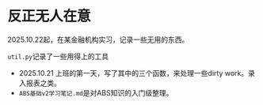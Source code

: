 # 反正无人在意

2025.10.22起，在某金融机构实习，记录一些无用的东西。

`util.py`记录了一些用得上的工具
- 2025.10.21 上班的第一天，写了其中的三个函数，来处理一些dirty work。录入报表之类。
- `ABS基础v2学习笔记.md`是对ABS知识的入门级整理。